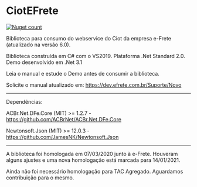 # CiotEFrete

[![Nuget count](http://img.shields.io/nuget/v/CiotEFrete.svg)](https://www.nuget.org/packages/CiotEFrete/)

Biblioteca para consumo do webservice do Ciot da empresa e-Frete (atualizado na versão 6.0).

Biblioteca construída em C# com o VS2019. Plataforma .Net Standard 2.0. Demo desenvolvido em .Net 3.1

Leia o manual e estude o Demo antes de consumir a biblioteca.

Solicite o manual atualizado em: https://dev.efrete.com.br/Suporte/Novo

----

Dependências:

ACBr.Net.DFe.Core (MIT) >= 1.2.7 - https://github.com/ACBrNet/ACBr.Net.DFe.Core

Newtonsoft.Json (MIT) >= 12.0.3 - https://github.com/JamesNK/Newtonsoft.Json

---

A biblioteca foi homologada em 07/03/2020 junto à e-Frete. Houveram alguns ajustes e uma nova homologação está marcada para 14/01/2021.


Ainda não foi necessário homologação para TAC Agregado. Aguardamos contribuição para o mesmo.
